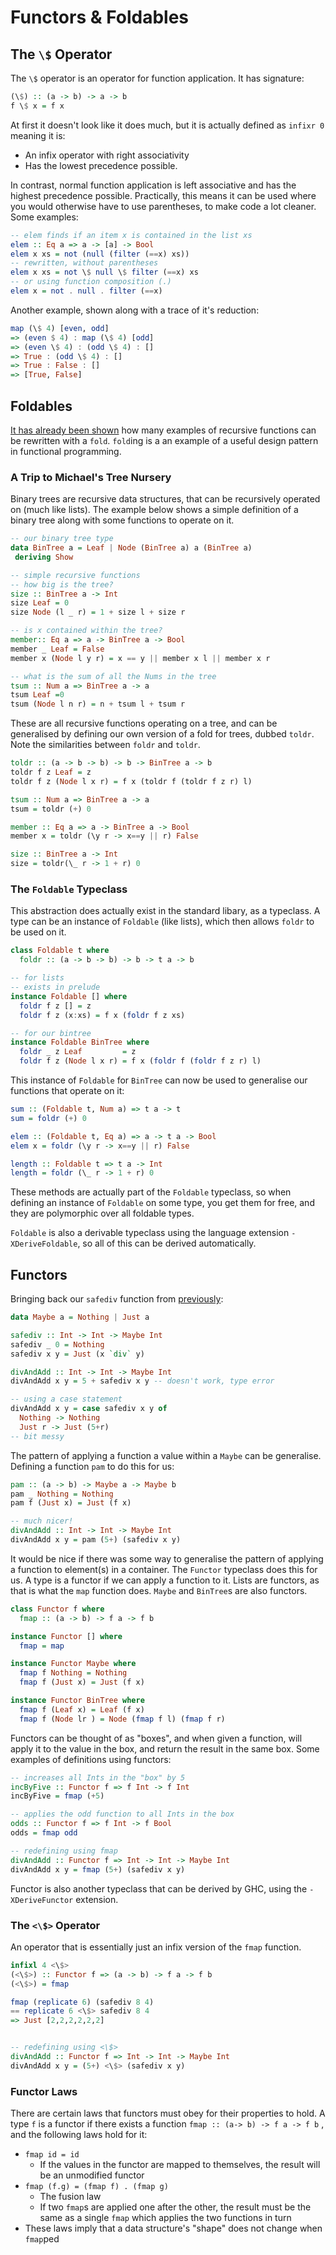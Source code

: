 # Functors & Foldables

## The `\$` Operator

The `\$` operator is an operator for function application. It has signature:

```haskell
(\$) :: (a -> b) -> a -> b
f \$ x = f x
```

At first it doesn't look like it does much, but it is actually defined as `infixr 0` meaning it is:

- An infix operator with right associativity
- Has the lowest precedence possible.

In contrast, normal function application is left associative and has the highest precedence possible. Practically, this means it can be used where you would otherwise have to use parentheses, to make code a lot cleaner. Some examples:

```haskell
-- elem finds if an item x is contained in the list xs
elem :: Eq a => a -> [a] -> Bool
elem x xs = not (null (filter (==x) xs))
-- rewritten, without parentheses
elem x xs = not \$ null \$ filter (==x) xs
-- or using function composition (.)
elem x = not . null . filter (==x)
```

Another example, shown along with a trace of it's reduction:

```haskell
map (\$ 4) [even, odd]
=> (even $ 4) : map (\$ 4) [odd]
=> (even \$ 4) : (odd \$ 4) : []
=> True : (odd \$ 4) : []
=> True : False : []
=> [True, False]
```

## Foldables

[It has already been shown](./functions.md#folds) how many examples of recursive functions can be rewritten with a `fold`. `fold`ing is a an example of a useful design pattern in functional programming.

### A Trip to Michael's Tree Nursery

Binary trees are recursive data structures, that can be recursively operated on (much like lists). The example below shows a simple definition of a binary tree along with some functions to operate on it.

```haskell
-- our binary tree type
data BinTree a = Leaf | Node (BinTree a) a (BinTree a)
 deriving Show

-- simple recursive functions
-- how big is the tree?
size :: BinTree a -> Int
size Leaf = 0
size Node (l _ r) = 1 + size l + size r

-- is x contained within the tree?
member:: Eq a => a -> BinTree a -> Bool
member _ Leaf = False
member x (Node l y r) = x == y || member x l || member x r

-- what is the sum of all the Nums in the tree
tsum :: Num a => BinTree a -> a
tsum Leaf =0
tsum (Node l n r) = n + tsum l + tsum r
```

These are all recursive functions operating on a tree, and can be generalised by defining our own version of a fold for trees, dubbed `toldr`. Note the similarities between `foldr` and `toldr`.

```haskell
toldr :: (a -> b -> b) -> b -> BinTree a -> b
toldr f z Leaf = z
toldr f z (Node l x r) = f x (toldr f (toldr f z r) l)

tsum :: Num a => BinTree a -> a
tsum = toldr (+) 0

member :: Eq a => a -> BinTree a -> Bool
member x = toldr (\y r -> x==y || r) False

size :: BinTree a -> Int
size = toldr(\_ r -> 1 + r) 0
```

### The `Foldable` Typeclass

This abstraction does actually exist in the standard libary, as a typeclass. A type can be an instance of `Foldable` (like lists), which then allows `foldr` to be used on it.

```haskell
class Foldable t where
  foldr :: (a -> b -> b) -> b -> t a -> b

-- for lists
-- exists in prelude
instance Foldable [] where
  foldr f z [] = z
  foldr f z (x:xs) = f x (foldr f z xs)

-- for our bintree
instance Foldable BinTree where
  foldr _ z Leaf         = z
  foldr f z (Node l x r) = f x (foldr f (foldr f z r) l)
```

This instance of `Foldable` for `BinTree` can now be used to generalise our functions that operate on it:

```haskell
sum :: (Foldable t, Num a) => t a -> t
sum = foldr (+) 0

elem :: (Foldable t, Eq a) => a -> t a -> Bool
elem x = foldr (\y r -> x==y || r) False

length :: Foldable t => t a -> Int
length = foldr (\_ r -> 1 + r) 0
```

These methods are actually part of the `Foldable` typeclass, so when defining an instance of `Foldable` on some type, you get them for free, and they are polymorphic over all foldable types.

`Foldable` is also a derivable typeclass using the language extension `-XDeriveFoldable`, so all of this can be derived automatically.

## Functors

Bringing back our `safediv` function from [previously](./types.md#parametrised-data-types):

```haskell
data Maybe a = Nothing | Just a

safediv :: Int -> Int -> Maybe Int
safediv _ 0 = Nothing
safediv x y = Just (x `div` y)

divAndAdd :: Int -> Int -> Maybe Int
divAndAdd x y = 5 + safediv x y -- doesn't work, type error

-- using a case statement
divAndAdd x y = case safediv x y of
  Nothing -> Nothing
  Just r -> Just (5+r)
-- bit messy
```

The pattern of applying a function a value within a `Maybe` can be generalise. Defining a function `pam` to do this for us:

```haskell
pam :: (a -> b) -> Maybe a -> Maybe b
pam _ Nothing = Nothing
pam f (Just x) = Just (f x)

-- much nicer!
divAndAdd :: Int -> Int -> Maybe Int
divAndAdd x y = pam (5+) (safediv x y)
```

It would be nice if there was some way to generalise the pattern of applying a function to element(s) in a container. The `Functor` typeclass does this for us. A type is a functor if we can apply a function to it. Lists are functors, as that is what the `map` function does. `Maybe` and `BinTree`s are also functors.

```haskell
class Functor f where
  fmap :: (a -> b) -> f a -> f b

instance Functor [] where
  fmap = map

instance Functor Maybe where
  fmap f Nothing = Nothing
  fmap f (Just x) = Just (f x)

instance Functor BinTree where
  fmap f (Leaf x) = Leaf (f x)
  fmap f (Node lr ) = Node (fmap f l) (fmap f r)
```

Functors can be thought of as "boxes", and when given a function, will apply it to the value in the box, and return the result in the same box. Some examples of definitions using functors:

```haskell
-- increases all Ints in the "box" by 5
incByFive :: Functor f => f Int -> f Int
incByFive = fmap (+5)

-- applies the odd function to all Ints in the box
odds :: Functor f => f Int -> f Bool
odds = fmap odd

-- redefining using fmap
divAndAdd :: Functor f => Int -> Int -> Maybe Int
divAndAdd x y = fmap (5+) (safediv x y)
```

Functor is also another typeclass that can be derived by GHC, using the `-XDeriveFunctor` extension.

### The `<\$>` Operator

An operator that is essentially just an infix version of the `fmap` function.

```haskell
infixl 4 <\$>
(<\$>) :: Functor f => (a -> b) -> f a -> f b
(<\$>) = fmap

fmap (replicate 6) (safediv 8 4)
== replicate 6 <\$> safediv 8 4
=> Just [2,2,2,2,2,2]


-- redefining using <\$>
divAndAdd :: Functor f => Int -> Int -> Maybe Int
divAndAdd x y = (5+) <\$> (safediv x y)

```

### Functor Laws

There are certain laws that functors must obey for their properties to hold. A type `f` is a functor if there exists a function `fmap :: (a-> b) -> f a -> f b` , and the following laws hold for it:

- `fmap id = id`
  - If the values in the functor are mapped to themselves, the result will be an unmodified functor
- `fmap (f.g) = (fmap f) . (fmap g)`
  - The fusion law
  - If two `fmap`s are applied one after the other, the result must be the same as a single `fmap` which applies the two functions in turn
- These laws imply that a data structure's "shape" does not change when `fmap`ped
